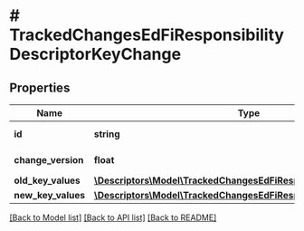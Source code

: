 # # TrackedChangesEdFiResponsibilityDescriptorKeyChange

## Properties

Name | Type | Description | Notes
------------ | ------------- | ------------- | -------------
**id** | **string** | Resource identifier | [optional]
**change_version** | **float** | Change version | [optional]
**old_key_values** | [**\Descriptors\Model\TrackedChangesEdFiResponsibilityDescriptorKey**](TrackedChangesEdFiResponsibilityDescriptorKey.md) |  | [optional]
**new_key_values** | [**\Descriptors\Model\TrackedChangesEdFiResponsibilityDescriptorKey**](TrackedChangesEdFiResponsibilityDescriptorKey.md) |  | [optional]

[[Back to Model list]](../../README.md#models) [[Back to API list]](../../README.md#endpoints) [[Back to README]](../../README.md)
